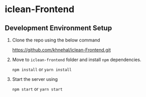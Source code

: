 
# iclean-Frontend


## Development Environment Setup


  1. Clone the repo using the below command

      https://github.com/khnehal/iclean-Frontend.git

  2. Move to `iclean-frontend` folder and install `npm` dependencies.

      `npm install` or `yarn install`

  3. Start the server using

      `npm start` or `yarn start`

